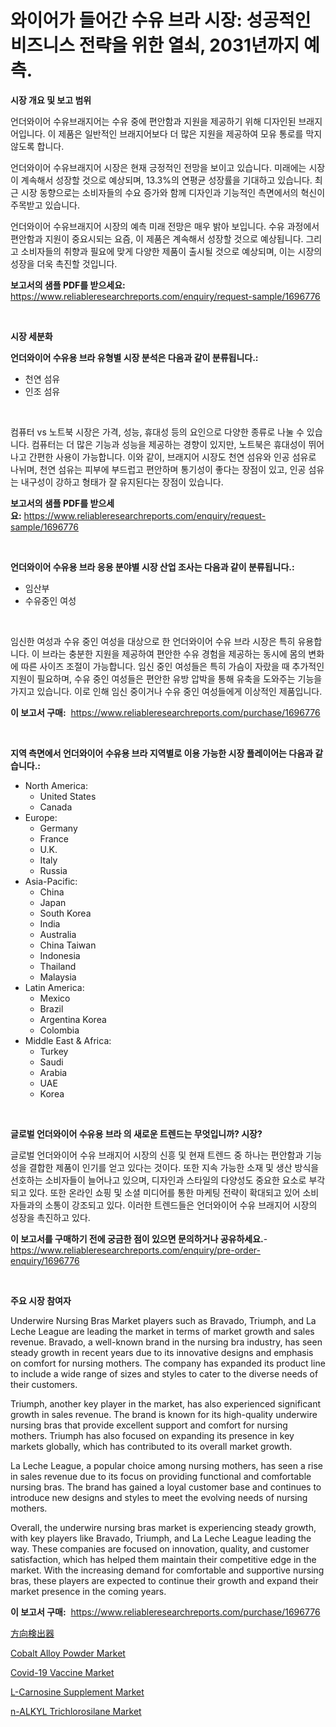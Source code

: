 <p><h1>와이어가 들어간 수유 브라 시장: 성공적인 비즈니스 전략을 위한 열쇠, 2031년까지 예측.</h1></p><p><strong>시장 개요 및 보고 범위</strong></p>
<p><p>언더와이어 수유브래지어는 수유 중에 편안함과 지원을 제공하기 위해 디자인된 브래지어입니다. 이 제품은 일반적인 브래지어보다 더 많은 지원을 제공하여 모유 통로를 막지 않도록 합니다. </p><p>언더와이어 수유브래지어 시장은 현재 긍정적인 전망을 보이고 있습니다. 미래에는 시장이 계속해서 성장할 것으로 예상되며, 13.3%의 연평균 성장률을 기대하고 있습니다. 최근 시장 동향으로는 소비자들의 수요 증가와 함께 디자인과 기능적인 측면에서의 혁신이 주목받고 있습니다. </p><p>언더와이어 수유브래지어 시장의 예측 미래 전망은 매우 밝아 보입니다. 수유 과정에서 편안함과 지원이 중요시되는 요즘, 이 제품은 계속해서 성장할 것으로 예상됩니다. 그리고 소비자들의 취향과 필요에 맞게 다양한 제품이 출시될 것으로 예상되며, 이는 시장의 성장을 더욱 촉진할 것입니다.</p></p>
<p><strong>보고서의 샘플 PDF를 받으세요:</strong> <a href="https://www.reliableresearchreports.com/enquiry/request-sample/1696776">https://www.reliableresearchreports.com/enquiry/request-sample/1696776</a></p>
<p>&nbsp;</p>
<p><strong>시장 세분화</strong></p>
<p><strong>언더와이어 수유용 브라 유형별 시장 분석은 다음과 같이 분류됩니다.:</strong></p>
<p><ul><li>천연 섬유</li><li>인조 섬유</li></ul></p>
<p>&nbsp;</p>
<p><p>컴퓨터 vs 노트북 시장은 가격, 성능, 휴대성 등의 요인으로 다양한 종류로 나눌 수 있습니다. 컴퓨터는 더 많은 기능과 성능을 제공하는 경향이 있지만, 노트북은 휴대성이 뛰어나고 간편한 사용이 가능합니다. 이와 같이, 브래지어 시장도 천연 섬유와 인공 섬유로 나뉘며, 천연 섬유는 피부에 부드럽고 편안하며 통기성이 좋다는 장점이 있고, 인공 섬유는 내구성이 강하고 형태가 잘 유지된다는 장점이 있습니다.</p></p>
<p><strong>보고서의 샘플 PDF를 받으세요:</strong>&nbsp;<a href="https://www.reliableresearchreports.com/enquiry/request-sample/1696776">https://www.reliableresearchreports.com/enquiry/request-sample/1696776</a></p>
<p>&nbsp;</p>
<p><strong> 언더와이어 수유용 브라 응용 분야별 시장 산업 조사는 다음과 같이 분류됩니다.:</strong></p>
<p><ul><li>임산부</li><li>수유중인 여성</li></ul></p>
<p>&nbsp;</p>
<p><p>임신한 여성과 수유 중인 여성을 대상으로 한 언더와이어 수유 브라 시장은 특히 유용합니다. 이 브라는 충분한 지원을 제공하여 편안한 수유 경험을 제공하는 동시에 몸의 변화에 따른 사이즈 조절이 가능합니다. 임신 중인 여성들은 특히 가슴이 자랐을 때 추가적인 지원이 필요하며, 수유 중인 여성들은 편안한 유방 압박을 통해 유축을 도와주는 기능을 가지고 있습니다. 이로 인해 임신 중이거나 수유 중인 여성들에게 이상적인 제품입니다.</p></p>
<p><strong>이 보고서 구매:</strong>&nbsp; <a href="https://www.reliableresearchreports.com/purchase/1696776">https://www.reliableresearchreports.com/purchase/1696776</a></p>
<p>&nbsp;</p>
<p><strong>지역 측면에서 언더와이어 수유용 브라 지역별로 이용 가능한 시장 플레이어는 다음과 같습니다.:</strong></p>
<p><ul>
    <li>
        North America:
        <ul>
            <li>United States</li>
            <li>Canada</li>
        </ul>
    </li>
    <li>
        Europe:
        <ul>
            <li>Germany</li>
            <li>France</li>
            <li>U.K.</li>
            <li>Italy</li>
            <li>Russia</li>
        </ul>
    </li>
    <li>
        Asia-Pacific:
        <ul>
            <li>China</li>
            <li>Japan</li>
            <li>South Korea</li>
            <li>India</li>
            <li>Australia</li>
            <li>China Taiwan</li>
            <li>Indonesia</li>
            <li>Thailand</li>
            <li>Malaysia</li>
        </ul>
    </li>
    <li>
        Latin America:
        <ul>
            <li>Mexico</li>
            <li>Brazil</li>
            <li>Argentina Korea</li>
            <li>Colombia</li>
        </ul>
    </li>
    <li>
        Middle East & Africa:
        <ul>
            <li>Turkey</li>
            <li>Saudi</li>
            <li>Arabia</li>
            <li>UAE</li>
            <li>Korea</li>
        </ul>
    </li>
    </ul></p>
<p>&nbsp;</p>
<p><strong>글로벌 언더와이어 수유용 브라 의 새로운 트렌드는 무엇입니까? 시장?</strong></p>
<p><p>글로벌 언더와이어 수유 브래지어 시장의 신흥 및 현재 트렌드 중 하나는 편안함과 기능성을 결합한 제품이 인기를 얻고 있다는 것이다. 또한 지속 가능한 소재 및 생산 방식을 선호하는 소비자들이 늘어나고 있으며, 디자인과 스타일의 다양성도 중요한 요소로 부각되고 있다. 또한 온라인 쇼핑 및 소셜 미디어를 통한 마케팅 전략이 확대되고 있어 소비자들과의 소통이 강조되고 있다. 이러한 트렌드들은 언더와이어 수유 브래지어 시장의 성장을 촉진하고 있다.</p></p>
<p><strong>이 보고서를 구매하기 전에 궁금한 점이 있으면 문의하거나 공유하세요.</strong>- <a href="https://www.reliableresearchreports.com/enquiry/pre-order-enquiry/1696776">https://www.reliableresearchreports.com/enquiry/pre-order-enquiry/1696776</a></p>
<p>&nbsp;</p>
<p><strong>주요 시장 참여자</strong></p>
<p><p>Underwire Nursing Bras Market players such as Bravado, Triumph, and La Leche League are leading the market in terms of market growth and sales revenue. Bravado, a well-known brand in the nursing bra industry, has seen steady growth in recent years due to its innovative designs and emphasis on comfort for nursing mothers. The company has expanded its product line to include a wide range of sizes and styles to cater to the diverse needs of their customers.</p><p>Triumph, another key player in the market, has also experienced significant growth in sales revenue. The brand is known for its high-quality underwire nursing bras that provide excellent support and comfort for nursing mothers. Triumph has also focused on expanding its presence in key markets globally, which has contributed to its overall market growth.</p><p>La Leche League, a popular choice among nursing mothers, has seen a rise in sales revenue due to its focus on providing functional and comfortable nursing bras. The brand has gained a loyal customer base and continues to introduce new designs and styles to meet the evolving needs of nursing mothers.</p><p>Overall, the underwire nursing bras market is experiencing steady growth, with key players like Bravado, Triumph, and La Leche League leading the way. These companies are focused on innovation, quality, and customer satisfaction, which has helped them maintain their competitive edge in the market. With the increasing demand for comfortable and supportive nursing bras, these players are expected to continue their growth and expand their market presence in the coming years.</p></p>
<p><strong>이 보고서 구매:</strong>&nbsp;&nbsp;<a href="https://www.reliableresearchreports.com/purchase/1696776">https://www.reliableresearchreports.com/purchase/1696776</a></p>
<p><p><a href="https://github.com/cbigkbh02719/Market-Research-Report-List-1/blob/main/84706451811.md">方向検出器</a></p><p><a href="https://issuu.com/reportprime-2/docs/cobalt-alloy-powder-market-size-2030.pptx">Cobalt Alloy Powder Market</a></p><p><a href="https://skillful-vermicelli-b89.notion.site/Covid-19-Vaccine-Market-Insights-Market-Players-and-Forecast-Till-2031-7f3baa4b60f8472489050382131ebdfc">Covid-19 Vaccine Market</a></p><p><a href="https://github.com/angelajermaine/Market-Research-Report-List-2/blob/main/l-carnosine-supplement-market.md">L-Carnosine Supplement Market</a></p><p><a href="https://github.com/provorikovar/Market-Research-Report-List-3/blob/main/n-alkyl-trichlorosilane-market.md">n-ALKYL Trichlorosilane Market</a></p></p>
